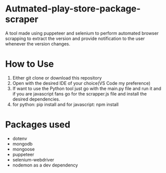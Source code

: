 # Autmated-play-store-package-scraper
A tool made using puppeteer and selenium to perform automated browser scrapping to extract the version and provide notification to the user whenever the version changes.

# How to Use
1. Either git clone or download this repository
2. Open with the desired IDE of your choice(VS Code my preference)
3. If want to use the Python tool just go with the main.py file and run it and if you are javascript fans go for the scrapper.js file and install the desired dependencies.
4. for python:  pip install <dependency name> and for javascript: npm install <dependency name>

  
# Packages used
*  dotenv
* mongodb
* mongoose
* puppeteer
* selenium-webdriver
* nodemon as a dev dependency
